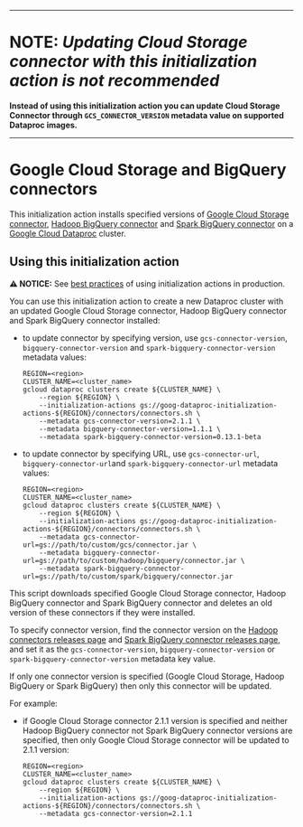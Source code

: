--------------------------------------------------------------------------------

# NOTE: *Updating Cloud Storage connector with this initialization action is not recommended*

**Instead of using this initialization action you can update Cloud Storage Connector through
`GCS_CONNECTOR_VERSION` metadata value on supported Dataproc images.**

--------------------------------------------------------------------------------

# Google Cloud Storage and BigQuery connectors

This initialization action installs specified versions of
[Google Cloud Storage connector](https://github.com/GoogleCloudDataproc/hadoop-connectors/tree/master/gcs),
[Hadoop BigQuery connector](https://github.com/GoogleCloudDataproc/hadoop-connectors/tree/master/bigquery)
and
[Spark BigQuery connector](https://github.com/GoogleCloudDataproc/spark-bigquery-connector)
on a [Google Cloud Dataproc](https://cloud.google.com/dataproc) cluster.

## Using this initialization action

**:warning: NOTICE:** See
[best practices](/README.md#how-initialization-actions-are-used) of using
initialization actions in production.

You can use this initialization action to create a new Dataproc cluster with an
updated Google Cloud Storage connector, Hadoop BigQuery connector and Spark
BigQuery connector installed:

-   to update connector by specifying version, use `gcs-connector-version`,
    `bigquery-connector-version` and `spark-bigquery-connector-version` metadata
    values:

    ```
    REGION=<region>
    CLUSTER_NAME=<cluster_name>
    gcloud dataproc clusters create ${CLUSTER_NAME} \
        --region ${REGION} \
        --initialization-actions gs://goog-dataproc-initialization-actions-${REGION}/connectors/connectors.sh \
        --metadata gcs-connector-version=2.1.1 \
        --metadata bigquery-connector-version=1.1.1 \
        --metadata spark-bigquery-connector-version=0.13.1-beta
    ```

-   to update connector by specifying URL, use `gcs-connector-url`,
    `bigquery-connector-url`and `spark-bigquery-connector-url` metadata values:

    ```
    REGION=<region>
    CLUSTER_NAME=<cluster_name>
    gcloud dataproc clusters create ${CLUSTER_NAME} \
        --region ${REGION} \
        --initialization-actions gs://goog-dataproc-initialization-actions-${REGION}/connectors/connectors.sh \
        --metadata gcs-connector-url=gs://path/to/custom/gcs/connector.jar \
        --metadata bigquery-connector-url=gs://path/to/custom/hadoop/bigquery/connector.jar \
        --metadata spark-bigquery-connector-url=gs://path/to/custom/spark/bigquery/connector.jar
    ```

This script downloads specified Google Cloud Storage connector, Hadoop BigQuery
connector and Spark BigQuery connector and deletes an old version of these
connectors if they were installed.

To specify connector version, find the connector version on the
[Hadoop connectors releases page](https://github.com/GoogleCloudDataproc/hadoop-connectors/releases)
and
[Spark BigQuery connector releases page](https://github.com/GoogleCloudDataproc/spark-bigquery-connector/releases),
and set it as the `gcs-connector-version`, `bigquery-connector-version` or
`spark-bigquery-connector-version` metadata key value.

If only one connector version is specified (Google Cloud Storage, Hadoop
BigQuery or Spark BigQuery) then only this connector will be updated.

For example:

*   if Google Cloud Storage connector 2.1.1 version is specified and neither
    Hadoop BigQuery connector not Spark BigQuery connector versions are
    specified, then only Google Cloud Storage connector will be updated to 2.1.1
    version:

    ```
    REGION=<region>
    CLUSTER_NAME=<cluster_name>
    gcloud dataproc clusters create ${CLUSTER_NAME} \
        --region ${REGION} \
        --initialization-actions gs://goog-dataproc-initialization-actions-${REGION}/connectors/connectors.sh \
        --metadata gcs-connector-version=2.1.1
    ```
